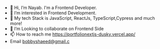 - 👋 Hi, I’m Nayab. I'm a Frontend Developer.
- 👀 I’m interested in Frontend Development.
- 🌱 My tech Stack is JavaScript, ReactJs, TypeScript,Cypress and much more!
- 💞️ I’m Looking to collaborate on Frontend Side
- 📫 How to reach me https://portfolionextjs-dusky.vercel.app/
- Email bobbyshaeed@gmail.c
